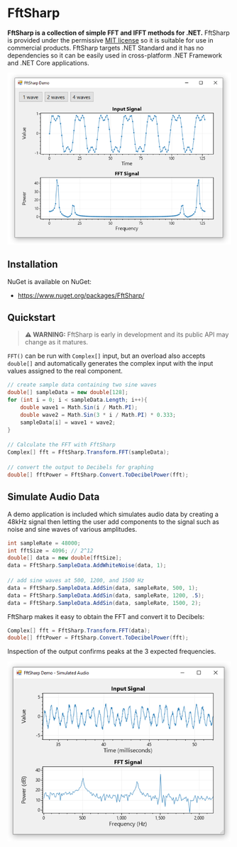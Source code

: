 # FftSharp

**FftSharp is a collection of simple FFT and IFFT methods for .NET.** FftSharp is provided under the permissive [MIT license](LICENSE) so it is suitable for use in commercial products. FftSharp targets .NET Standard and it has no dependencies so it can be easily used in cross-platform .NET Framework and .NET Core applications.

<div align="center">

![](dev/screenshot.png)

</div>

## Installation

NuGet is available on NuGet:
* https://www.nuget.org/packages/FftSharp/

## Quickstart

> **⚠️ WARNING:** FftSharp is early in development and its public API may change as it matures.

`FFT()` can be run with `Complex[]` input, but an overload also accepts `double[]` and automatically generates the complex input with the input values assigned to the real component.

```cs
// create sample data containing two sine waves
double[] sampleData = new double[128];
for (int i = 0; i < sampleData.Length; i++){
    double wave1 = Math.Sin(i / Math.PI);
    double wave2 = Math.Sin(3 * i / Math.PI) * 0.333;
    sampleData[i] = wave1 + wave2;
}

// Calculate the FFT with FftSharp
Complex[] fft = FftSharp.Transform.FFT(sampleData);

// convert the output to Decibels for graphing
double[] fftPower = FftSharp.Convert.ToDecibelPower(fft);
```

## Simulate Audio Data

A demo application is included which simulates audio data by creating a 48kHz signal then letting the user add components to the signal such as noise and sine waves of various amplitudes.

```cs
int sampleRate = 48000;
int fftSize = 4096; // 2^12
double[] data = new double[fftSize];
data = FftSharp.SampleData.AddWhiteNoise(data, 1);

// add sine waves at 500, 1200, and 1500 Hz
data = FftSharp.SampleData.AddSin(data, sampleRate, 500, 1);
data = FftSharp.SampleData.AddSin(data, sampleRate, 1200, .5);
data = FftSharp.SampleData.AddSin(data, sampleRate, 1500, 2);
```

FftSharp makes it easy to obtain the FFT and convert it to Decibels:

```cs
Complex[] fft = FftSharp.Transform.FFT(data);
double[] fftPower = FftSharp.Convert.ToDecibelPower(fft);
```

Inspection of the output confirms peaks at the 3 expected frequencies.

<div align="center">

![](dev/screenshot2.png)

</div>

